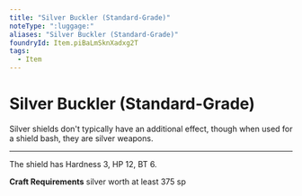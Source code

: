 ```yaml
---
title: "Silver Buckler (Standard-Grade)"
noteType: ":luggage:"
aliases: "Silver Buckler (Standard-Grade)"
foundryId: Item.piBaLmSknXadxg2T
tags:
  - Item
---
```


# Silver Buckler (Standard-Grade)

Silver shields don't typically have an additional effect, though when used for a shield bash, they are silver weapons.

* * *

The shield has Hardness 3, HP 12, BT 6.

**Craft Requirements** silver worth at least 375 sp
